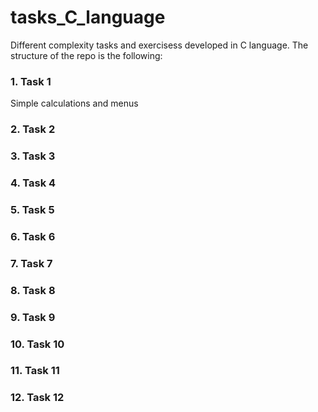 # tasks_C_language

Different complexity tasks and exercisess developed in C language. The structure of the repo is the following:

### 1. Task 1
Simple calculations and menus

### 2. Task 2

### 3. Task 3
### 4. Task 4
### 5. Task 5
### 6. Task 6
### 7. Task 7
### 8. Task 8
### 9. Task 9
### 10. Task 10
### 11. Task 11
### 12. Task 12


